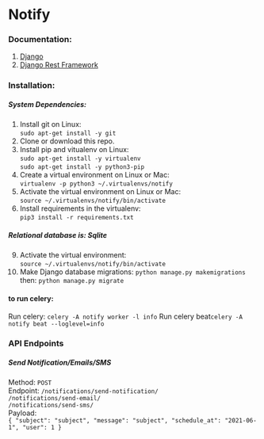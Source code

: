 # Notify
### Documentation:

1. [Django](https://docs.djangoproject.com/en/2.0/releases/2.0/)
2. [Django Rest Framework](https://www.django-rest-framework.org/)


### Installation:

##### System Dependencies:
1. Install git on Linux:  
`sudo apt-get install -y git`
2. Clone or download this repo.
3. Install pip and vitualenv on Linux:  
`sudo apt-get install -y virtualenv`  
`sudo apt-get install -y python3-pip`
4. Create a virtual environment on Linux or Mac:  
`virtualenv -p python3 ~/.virtualenvs/notify`
5. Activate the virtual environment on Linux or Mac:  
`source ~/.virtualenvs/notify/bin/activate`
6. Install requirements in the virtualenv:  
`pip3 install -r requirements.txt`

##### Relational database is: Sqlite

9. Activate the virtual environment:  
`source ~/.virtualenvs/notify/bin/activate`
10. Make Django database migrations:
`python manage.py makemigrations`  
then: `python manage.py migrate`


#### to run celery:
Run celery: `celery -A notify worker -l info`
Run celery beat`celery -A notify beat --loglevel=info`


### API Endpoints
##### Send Notification/Emails/SMS
Method: `POST`  
Endpoint: 
`/notifications/send-notification/`  
`/notifications/send-email/`  
`/notifications/send-sms/`  
Payload:  
`{
    "subject": "subject",
    "message": "subject",
    "schedule_at": "2021-06-1",
    "user": 1
}`